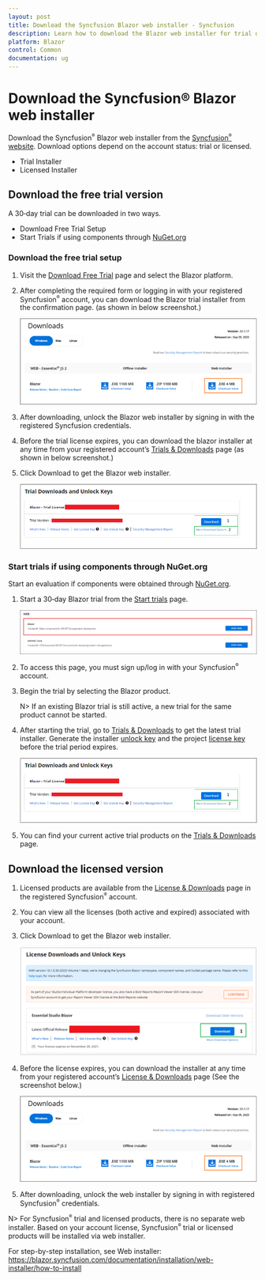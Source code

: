 ```yaml
---
layout: post
title: Download the Syncfusion Blazor web installer - Syncfusion
description: Learn how to download the Blazor web installer for trial or licensed use from your Syncfusion account, including links to Start trials and License & Downloads.
platform: Blazor
control: Common
documentation: ug
---
```


# Download the Syncfusion® Blazor web installer

Download the Syncfusion<sup style="font-size:70%">&reg;</sup> Blazor web installer from the [Syncfusion<sup style="font-size:70%">&reg;</sup> website](https://www.syncfusion.com/blazor-components). Download options depend on the account status: trial or licensed.

* Trial Installer
* Licensed Installer

## Download the free trial version

A 30‑day trial can be downloaded in two ways.

* Download Free Trial Setup
* Start Trials if using components through [NuGet.org](https://www.nuget.org/packages?q=syncfusion)

### Download the free trial setup

1. Visit the [Download Free Trial](https://www.syncfusion.com/downloads) page and select the Blazor platform.

2. After completing the required form or logging in with your registered Syncfusion<sup style="font-size:70%">&reg;</sup> account, you can download the Blazor trial installer from the confirmation page. (as shown in below screenshot.)

   ![Trial confirmation page showing the Blazor trial installer download](images/blazor-web-trial.png)

3. After downloading, unlock the Blazor web installer by signing in with the registered Syncfusion credentials.

4. Before the trial license expires, you can download the blazor installer at any time from your registered account’s [Trials & Downloads](https://www.syncfusion.com/account/manage-trials/downloads) page (as shown in below screenshot.)

5. Click Download to get the Blazor web installer.

   ![Trials and Downloads page with Download button for the Blazor web installer](images/start-trial-download-installer-1.png)

### Start trials if using components through NuGet.org

Start an evaluation if components were obtained through [NuGet.org](https://www.nuget.org/packages?q=syncfusion).

1. Start a 30‑day Blazor trial from the [Start trials](https://www.syncfusion.com/account/manage-trials/start-trials) page.

   ![Start trials page for Blazor](images/start-trial-download.png)

2. To access this page, you must sign up/log in with your Syncfusion<sup style="font-size:70%">&reg;</sup> account.

3. Begin the trial by selecting the Blazor product.

   N> If an existing Blazor trial is still active, a new trial for the same product cannot be started.

4. After starting the trial, go to [Trials & Downloads](https://www.syncfusion.com/account/manage-trials/downloads) to get the latest trial installer. Generate the installer [unlock key](https://support.syncfusion.com/kb/article/7053/how-to-generate-unlock-key-for-essentials-studio-products) and the project [license key](https://blazor.syncfusion.com/documentation/getting-started/license-key/how-to-generate) before the trial period expires.

   ![Trials and Downloads page showing trial installer and key generation options](images/start-trial-download-installer.png)

5. You can find your current active trial products on the [Trials & Downloads](https://www.syncfusion.com/account/manage-trials/downloads) page.

## Download the licensed version

1. Licensed products are available from the [License & Downloads](https://www.syncfusion.com/account/downloads) page in the registered Syncfusion<sup style="font-size:70%">&reg;</sup> account.

2. You can view all the licenses (both active and expired) associated with your account.

3. Click Download to get the Blazor web installer.

   ![License and Downloads page with Download button for the Blazor web installer](images/blazor-license-download-installer.png)

4. Before the license expires, you can download the installer at any time from your registered account’s [License & Downloads](https://www.syncfusion.com/account/downloads) page (See the screenshot below.)

   ![License and Downloads page listing available Blazor installer versions](images/blazor-web-installer-license.png)

5. After downloading, unlock the web installer by signing in with registered Syncfusion<sup style="font-size:70%">&reg;</sup> credentials.

N> For Syncfusion<sup style="font-size:70%">&reg;</sup> trial and licensed products, there is no separate web installer. Based on your account license, Syncfusion<sup style="font-size:70%">&reg;</sup> trial or licensed products will be installed via web installer.

For step-by-step installation, see Web installer: https://blazor.syncfusion.com/documentation/installation/web-installer/how-to-install
